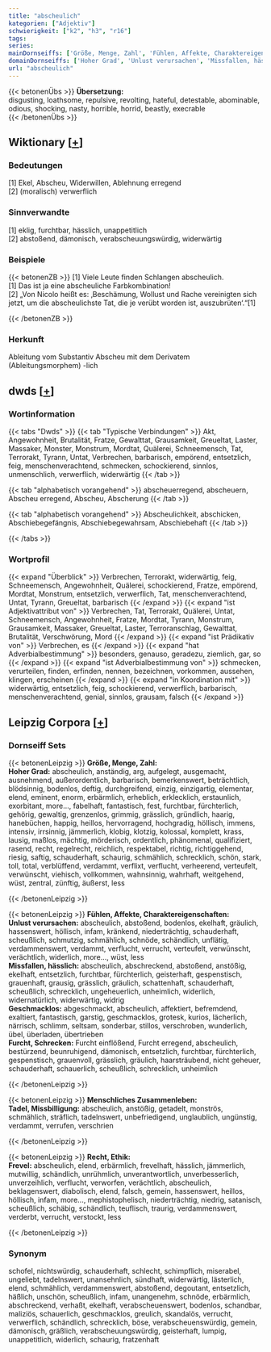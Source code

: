 ```yaml
---
title: "abscheulich"
kategorien: ["Adjektiv"]
schwierigkeit: ["k2", "h3", "r16"]
tags:
series:
mainDornseiffs: ['Größe, Menge, Zahl', 'Fühlen, Affekte, Charaktereigenschaften', 'Menschliches Zusammenleben', 'Recht, Ethik']
domainDornseiffs: ['Hoher Grad', 'Unlust verursachen', 'Missfallen, hässlich', 'Geschmacklos', 'Furcht, Schrecken', 'Tadel, Missbilligung', 'Frevel']
url: "abscheulich"
---
```


{{< betonenÜbs >}}
**Übersetzung:**  
disgusting, loathsome, repulsive, revolting, hateful, detestable, abominable, odious, shocking, nasty, horrible, horrid, beastly, execrable  
{{< /betonenÜbs >}}

## Wiktionary [[+](https://de.wiktionary.org/wiki/abscheulich)]

### Bedeutungen
[1] Ekel, Abscheu, Widerwillen, Ablehnung erregend  
[2] (moralisch) verwerflich  

### Sinnverwandte
[1] eklig, furchtbar, hässlich, unappetitlich  
[2] abstoßend, dämonisch, verabscheuungswürdig, widerwärtig  

### Beispiele
{{< betonenZB >}}
[1] Viele Leute finden Schlangen abscheulich.  
[1] Das ist ja eine abscheuliche Farbkombination!  
[2] „Von Nicolo heißt es: ‚Beschämung, Wollust und Rache vereinigten sich jetzt, um die abscheulichste Tat, die je verübt worden ist, auszubrüten‘.“[1]  

{{< /betonenZB >}}
### Herkunft
Ableitung vom Substantiv Abscheu mit dem Derivatem (Ableitungsmorphem) -lich  



## dwds [[+](https://www.dwds.de/wb/abscheulich)]

### Wortinformation
{{< tabs "Dwds" >}}
{{< tab "Typische Verbindungen" >}}
Akt, Angewohnheit, Brutalität, Fratze, Gewalttat, Grausamkeit, Greueltat, Laster, Massaker, Monster, Monstrum, Mordtat, Quälerei, Schneemensch, Tat, Terrorakt, Tyrann, Untat, Verbrechen, barbarisch, empörend, entsetzlich, feig, menschenverachtend, schmecken, schockierend, sinnlos, unmenschlich, verwerflich, widerwärtig
{{< /tab >}}

{{< tab "alphabetisch vorangehend" >}}
abscheuerregend, abscheuern, Abscheu erregend, Abscheu, Abscherung
{{< /tab >}}

{{< tab "alphabetisch vorangehend" >}}
Abscheulichkeit, abschicken, Abschiebegefängnis, Abschiebegewahrsam, Abschiebehaft
{{< /tab >}}

{{< /tabs >}}

### Wortprofil
{{< expand "Überblick" >}} Verbrechen, Terrorakt, widerwärtig, feig, Schneemensch, Angewohnheit, Quälerei, schockierend, Fratze, empörend, Mordtat, Monstrum, entsetzlich, verwerflich, Tat, menschenverachtend, Untat, Tyrann, Greueltat, barbarisch {{< /expand >}}
{{< expand "ist Adjektivattribut von" >}} Verbrechen, Tat, Terrorakt, Quälerei, Untat, Schneemensch, Angewohnheit, Fratze, Mordtat, Tyrann, Monstrum, Grausamkeit, Massaker, Greueltat, Laster, Terroranschlag, Gewalttat, Brutalität, Verschwörung, Mord {{< /expand >}}
{{< expand "ist Prädikativ von" >}} Verbrechen, es {{< /expand >}}
{{< expand "hat Adverbialbestimmung" >}} besonders, genauso, geradezu, ziemlich, gar, so {{< /expand >}}
{{< expand "ist Adverbialbestimmung von" >}} schmecken, verurteilen, finden, erfinden, nennen, bezeichnen, vorkommen, aussehen, klingen, erscheinen {{< /expand >}}
{{< expand "in Koordination mit" >}} widerwärtig, entsetzlich, feig, schockierend, verwerflich, barbarisch, menschenverachtend, genial, sinnlos, grausam, falsch {{< /expand >}}

## Leipzig Corpora [[+](https://corpora.uni-leipzig.de/en/res?word=abscheulich&corpusId=deu_newscrawl-public_2018)]

### Dornseiff Sets
{{< betonenLeipzig >}}
**Größe, Menge, Zahl:**  
**Hoher Grad:** abscheulich, anständig, arg, aufgelegt, ausgemacht, ausnehmend, außerordentlich, barbarisch, bemerkenswert, beträchtlich, blödsinnig, bodenlos, deftig, durchgreifend, einzig, einzigartig, elementar, elend, eminent, enorm, erbärmlich, erheblich, erklecklich, erstaunlich, exorbitant, more..., fabelhaft, fantastisch, fest, furchtbar, fürchterlich, gehörig, gewaltig, grenzenlos, grimmig, grässlich, gründlich, haarig, hanebüchen, happig, heillos, hervorragend, hochgradig, höllisch, immens, intensiv, irrsinnig, jämmerlich, klobig, klotzig, kolossal, komplett, krass, lausig, maßlos, mächtig, mörderisch, ordentlich, phänomenal, qualifiziert, rasend, recht, regelrecht, reichlich, respektabel, richtig, richtiggehend, riesig, saftig, schauderhaft, schaurig, schmählich, schrecklich, schön, stark, toll, total, verblüffend, verdammt, verflixt, verflucht, verheerend, verteufelt, verwünscht, viehisch, vollkommen, wahnsinnig, wahrhaft, weitgehend, wüst, zentral, zünftig, äußerst, less  

{{< /betonenLeipzig >}}


{{< betonenLeipzig >}}
**Fühlen, Affekte, Charaktereigenschaften:**  
**Unlust verursachen:** abscheulich, abstoßend, bodenlos, ekelhaft, gräulich, hassenswert, höllisch, infam, kränkend, niederträchtig, schauderhaft, scheußlich, schmutzig, schmählich, schnöde, schändlich, unflätig, verdammenswert, verdammt, verflucht, verrucht, verteufelt, verwünscht, verächtlich, widerlich, more..., wüst, less  
**Missfallen, hässlich:** abscheulich, abschreckend, abstoßend, anstößig, ekelhaft, entsetzlich, furchtbar, fürchterlich, geisterhaft, gespenstisch, grauenhaft, grausig, grässlich, gräulich, schattenhaft, schauderhaft, scheußlich, schrecklich, ungeheuerlich, unheimlich, widerlich, widernatürlich, widerwärtig, widrig  
**Geschmacklos:** abgeschmackt, abscheulich, affektiert, befremdend, exaltiert, fantastisch, garstig, geschmacklos, grotesk, kurios, lächerlich, närrisch, schlimm, seltsam, sonderbar, stillos, verschroben, wunderlich, übel, überladen, übertrieben  
**Furcht, Schrecken:** Furcht einflößend, Furcht erregend, abscheulich, bestürzend, beunruhigend, dämonisch, entsetzlich, furchtbar, fürchterlich, gespenstisch, grauenvoll, grässlich, gräulich, haarsträubend, nicht geheuer, schauderhaft, schauerlich, scheußlich, schrecklich, unheimlich  

{{< /betonenLeipzig >}}


{{< betonenLeipzig >}}
**Menschliches Zusammenleben:**  
**Tadel, Missbilligung:** abscheulich, anstößig, getadelt, monströs, schmählich, sträflich, tadelnswert, unbefriedigend, unglaublich, ungünstig, verdammt, verrufen, verschrien  

{{< /betonenLeipzig >}}


{{< betonenLeipzig >}}
**Recht, Ethik:**  
**Frevel:** abscheulich, elend, erbärmlich, frevelhaft, hässlich, jämmerlich, mutwillig, schändlich, unrühmlich, unverantwortlich, unverbesserlich, unverzeihlich, verflucht, verworfen, verächtlich, abscheulich, beklagenswert, diabolisch, elend, falsch, gemein, hassenswert, heillos, höllisch, infam, more..., mephistophelisch, niederträchtig, niedrig, satanisch, scheußlich, schäbig, schändlich, teuflisch, traurig, verdammenswert, verderbt, verrucht, verstockt, less  

{{< /betonenLeipzig >}}

### Synonym
schofel, nichtswürdig, schauderhaft, schlecht, schimpflich, miserabel, ungeliebt, tadelnswert, unansehnlich, sündhaft, widerwärtig, lästerlich, elend, schmählich, verdammenswert, abstoßend, degoutant, entsetzlich, häßlich, unschön, scheußlich, infam, unangenehm, schnöde, erbärmlich, abschreckend, verhaßt, ekelhaft, verabscheuenswert, bodenlos, schandbar, maliziös, schauerlich, geschmacklos, greulich, skandalös, verrucht, verwerflich, schändlich, schrecklich, böse, verabscheuenswürdig, gemein, dämonisch, gräßlich, verabscheuungswürdig, geisterhaft, lumpig, unappetitlich, widerlich, schaurig, fratzenhaft

